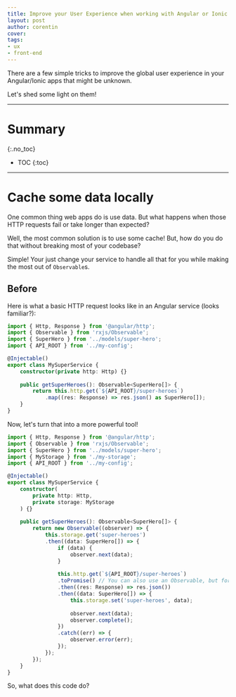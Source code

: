 ```yaml
---
title: Improve your User Experience when working with Angular or Ionic
layout: post
author: corentin
cover: 
tags:
- ux
- front-end
---
```


There are a few simple tricks to improve the global user experience in your Angular/Ionic apps that might be unknown.

Let's shed some light on them!

---

# Summary
{:.no_toc}

* TOC
{:toc}

---

# Cache some data locally

One common thing web apps do is use data. But what happens when those HTTP requests fail or take longer than expected?

Well, the most common solution is to use some cache! But, how do you do that without breaking most of your codebase?

Simple! Your just change your service to handle all that for you while making the most out of `Observable`s.

## Before

Here is what a basic HTTP request looks like in an Angular service (looks familiar?):

```typescript
import { Http, Response } from '@angular/http';
import { Observable } from 'rxjs/Observable';
import { SuperHero } from '../models/super-hero';
import { API_ROOT } from '../my-config';

@Injectable()
export class MySuperService {
	constructor(private http: Http) {}
	
	public getSuperHeroes(): Observable<SuperHero[]> {
		return this.http.get(`${API_ROOT}/super-heroes`)
			.map((res: Response) => res.json() as SuperHero[]);
	}
}
```

Now, let's turn that into a more powerful tool!

```typescript
import { Http, Response } from '@angular/http';
import { Observable } from 'rxjs/Observable';
import { SuperHero } from '../models/super-hero';
import { MyStorage } from './my-storage';
import { API_ROOT } from '../my-config';

@Injectable()
export class MySuperService {
	constructor(
		private http: Http,
		private storage: MyStorage
	) {}
	
	public getSuperHeroes(): Observable<SuperHero[]> {
		return new Observable((observer) => {
			this.storage.get('super-heroes')
			.then((data: SuperHero[]) => {
				if (data) {
					observer.next(data);
				}
				
				this.http.get(`${API_ROOT}/super-heroes`)
				.toPromise() // You can also use an Observable, but for demonstration sake I'll use a regular Promise
				.then((res: Response) => res.json())
				.then((data: SuperHero[]) => {
					this.storage.set('super-heroes', data);
					
					observer.next(data);
					observer.complete();
				})
				.catch((err) => {
					observer.error(err);
				});
			});
		});
	}
}
```

So, what does this code do?
